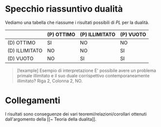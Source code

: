 # Specchio riassuntivo dualità
Vediamo una tabella che riassume i risultati possibili di $PL$ per la dualità.

|                | (P) OTTIMO | (P) ILLIMITATO | (P) VUOTO |
| -------------- | ---------- | -------------- | --------- |
| (D) OTTIMO     | SI         | NO             | NO        |
| (D) ILLIMITATO | NO         | NO             | SI        |
| (D) VUOTO      | NO         | SI             | SI        |

> [!example] Esempio di interpretazione
> E' possibile avere un problema primale illimitato e il suo duale corrispettivo contemporaneamente illimitato? Riga 2, Colonna 2, NO.

# Collegamenti
I risultati sono conseguenze dei vari teoremi/relazioni/corollari ottenuti dall'argomento della [[~ Teoria della dualita]].